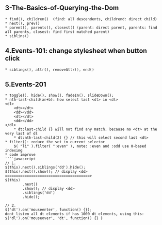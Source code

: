 ## 3-The-Basics-of-Querying-the-Dom
    * find(), children()  (find: all descendents, childrend: direct child)
    * next(), prev()
    * parent(), parents(), closest() (parent: direct parent, parents: find all parents, closest: find first matched parent)
    * siblins()

## 4.Events-101: change stylesheet when button click
    * siblings(), attr(), removeAttr(), end()

## 5.Events-201
    * toggle(), hide(), show(), fadeIn(), slideDown();
    * nth-last-child(an+b): how select last <dt> in <dl>
    <dl>
        <dt></dt>
        <dd></dd>
        <dt></dt>
        <dd></dd>
    </dl>
        * dt:last-child {} will not find any match, because no <dt> at the very last of dl
        * dt:nth-last-child(2) {} // this will select second last <dt>
    * filter(): reduce the set in current selector
        $( "li" ).filter( ":even" ), note: :even and :odd use 0-based indexing
    * code improve
    ````javascript
    // 1.
    $(this).next().siblings('dd').hide();
    $(this).next().show(); // display <dd>
    =======================================>
    $(this)
            .next()
            .show(); // display <dd>
            .siblings('dd')
            .hide();

    // 2. 
    $('dt').on('mouseenter', function() {});
    dont listen all dt elements if has 1000 dt elements, using this:
    $('dl').on('mouseover', 'dt', function() {} )
